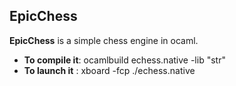 ## EpicChess ##

**EpicChess** is a simple chess engine in ocaml.

- **To compile it**: ocamlbuild echess.native -lib "str"
- **To launch it** : xboard -fcp ./echess.native